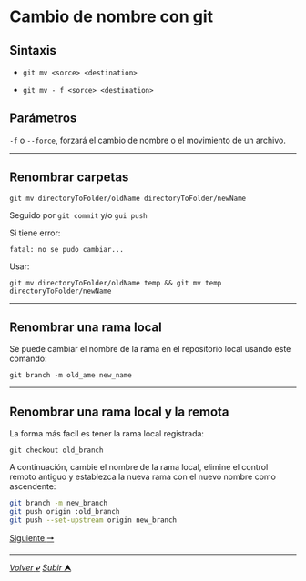 # Cambio de nombre con git

## Sintaxis
*     git mv <sorce> <destination>
*     git mv - f <sorce> <destination>

## Parámetros

`-f` o ``--force``, forzará el cambio de nombre o el movimiento de un archivo.

---

## Renombrar carpetas

    git mv directoryToFolder/oldName directoryToFolder/newName

Seguido por `git commit` y/o `gui push`

Si tiene error:

    fatal: no se pudo cambiar...

Usar:

    git mv directoryToFolder/oldName temp && git mv temp directoryToFolder/newName

---

## Renombrar una rama local

Se puede cambiar el nombre de la rama en el repositorio local usando este comando:

    git branch -m old_ame new_name

---

## Renombrar una rama local y la remota

La forma más facil es tener la rama local registrada:

    git checkout old_branch

A continuación, cambie el nombre de la rama local, elimine el control remoto antiguo y establezca la nueva rama con el nuevo nombre como ascendente:

~~~bash
git branch -m new_branch
git push origin :old_branch
git push --set-upstream origin new_branch
~~~

[Siguiente **&#129042;**](/Git/017_Cambio_De_Nombre_Repositorio.md "Resumen")

---
[*Volver* **&ldca;**](README.md "Ir a Readme") [*Subir* **&#11165;**](# "Ir al título")

